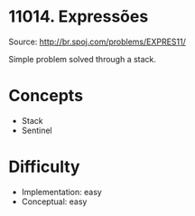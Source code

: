 11014\. Expressões
==================

Source: http://br.spoj.com/problems/EXPRES11/

Simple problem solved through a stack.

Concepts
========
- Stack
- Sentinel

Difficulty
==========
- Implementation: easy
- Conceptual: easy
